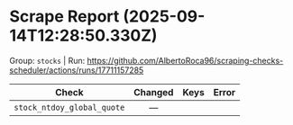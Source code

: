 # Scrape Report (2025-09-14T12:28:50.330Z)

Group: `stocks`  |  Run: https://github.com/AlbertoRoca96/scraping-checks-scheduler/actions/runs/17711157285

| Check | Changed | Keys | Error |
|---|:---:|:--|:--|
| `stock_ntdoy_global_quote` | — |  |  |
